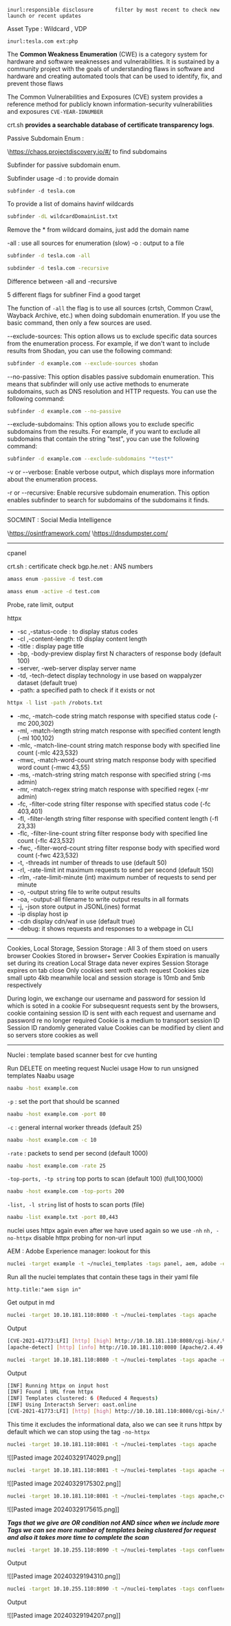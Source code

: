 
```
inurl:responsible disclosure       filter by most recent to check new launch or recent updates

```

Asset Type : Wildcard , VDP

```
inurl:tesla.com ext:php
```


The **Common Weakness Enumeration** (CWE) is a category system for hardware and software weaknesses and vulnerabilities. It is sustained by a community project with the goals of understanding flaws in software and hardware and creating automated tools that can be used to identify, fix, and prevent those flaws

The Common Vulnerabilities and Exposures (CVE) system provides a reference method for publicly known information-security vulnerabilities and exposures
`CVE-YEAR-IDNUMBER`

crt.sh **provides a searchable database of certificate transparency logs**.

Passive Subdomain Enum : 

\https://chaos.projectdiscovery.io/#/
to find subdomains

Subfinder for passive subdomain enum. 

Subfinder usage
-d : to provide domain

```
subfinder -d tesla.com
```

To provide a list of domains havinf wildcards

```sh
subfinder -dL wildcardDomainList.txt
```

Remove the \* from wildcard domains, just add the domain name

-all :                           use all sources for enumeration (slow)
-o : output to a file

```sh
subfinder -d tesla.com -all
```

```sh
subdinder -d tesla.com -recursive
```

Difference between -all and -recursive

5 different flags for subfiner
Find a good target

The function of `-all` the flag is to use all sources (crtsh, Common Crawl, Wayback Archive, etc.) when doing subdomain enumeration. If you use the basic command, then only a few sources are used.

--exclude-sources: This option allows us to exclude specific data sources from the enumeration process. For example, if we don't want to include results from Shodan, you can use the following command:

```sh
subfinder -d example.com --exclude-sources shodan
```

--no-passive: This option disables passive subdomain enumeration. This means that subfinder will only use active methods to enumerate subdomains, such as DNS resolution and HTTP requests. You can use the following command:

```sh
subfinder -d example.com --no-passive
```


--exclude-subdomains: This option allows you to exclude specific subdomains from the results. For example, if you want to exclude all subdomains that contain the string "test", you can use the following command:

```sh
subfinder -d example.com --exclude-subdomains "*test*"
```


-v or --verbose: Enable verbose output, which displays more information about the enumeration process.

-r or --recursive: Enable recursive subdomain enumeration. This option enables subfinder to search for subdomains of the subdomains it finds.


---

SOCMINT : Social Media Intelligence

\https://osintframework.com/
\https://dnsdumpster.com/


---

cpanel

crt.sh   :  certificate check
bgp.he.net  :  ANS numbers

```sh
amass enum -passive -d test.com
```

```sh
amass enum -active -d test.com
```

Probe, rate limit, output

httpx

- -sc ,-status-code : to display status codes
- -cl ,-content-length: t0 display content length
- -title : display page title
- -bp, -body-preview    display first N characters of response body (default 100)
- -server, -web-server  display server name
- -td, -tech-detect     display technology in use based on wappalyzer dataset (default true)
- -path: a specified path to check if it exists or not
```sh
httpx -l list -path /robots.txt
```
- -mc, -match-code string            match response with specified status code (-mc 200,302)
- -ml, -match-length string          match response with specified content length (-ml 100,102)
- -mlc, -match-line-count string     match response body with specified line count (-mlc 423,532)
- -mwc, -match-word-count string     match response body with specified word count (-mwc 43,55)
-    -ms, -match-string string          match response with specified string (-ms admin)
-  -mr, -match-regex string           match response with specified regex (-mr admin)
- -fc, -filter-code string            filter response with specified status code (-fc 403,401)
- -fl, -filter-length string          filter response with specified content length (-fl 23,33)
-  -flc, -filter-line-count string     filter response body with specified line count (-flc 423,532)
-   -fwc, -filter-word-count string     filter response body with specified word count (-fwc 423,532)
-    -t, -threads int              number of threads to use (default 50)
-    -rl, -rate-limit int          maximum requests to send per second (default 150)
-  -rlm, -rate-limit-minute (int)  maximum number of requests to send per minute
- -o, -output string                  file to write output results
- -oa, -output-all                    filename to write output results in all formats
- -j, -json                           store output in JSONL(ines) format
- -ip                   display host ip
- -cdn                  display cdn/waf in use (default true)
- -debug: it shows requests and responses to a webpage in CLI

---

Cookies, Local Storage, Session Storage : All 3 of them stoed on users browser
Cookies Stored in browser+ Server
Cookies Expiration is manually set during its creation
Local Strage data never expires 
Session Storage expires on tab close
Only cookies sent woth each request
Cookies size small upto  4kb meanwhile local and session storage is 10mb and 5mb respectively

During login, we exchange our username and password for session Id which is soted in a cookie
For subsequesnt requests sent by the browsers, cookie containing session ID is sent with each request and username and password re no longer required
Cookie is a medium to transport session ID 
Session ID randomly generated value
Cookies can be modified by client and so servers store cookies as well

---

Nuclei : template based scanner
best for cve hunting

Run DELETE  on meeting request
Nuclei usage
How to run unsigned templates
Naabu usage

```sh
naabu -host example.com
```

`-p` : set the port that should be scanned

```sh
naabu -host example.com -port 80
```

`-c` : general internal worker threads (default 25)

```sh
naabu -host example.com -c 10
```

`-rate` : packets to send per second (default 1000)

```sh
naabu -host example.com -rate 25
```

`-top-ports, -tp string`      top ports to scan (default 100) (full,100,1000)

```sh
naabu -host example.com -top-ports 200
```

`-list, -l string`            list of hosts to scan ports (file)

```sh
naabu -list example.txt -port 80,443
```

nuclei uses httpx again even after we have used again so we use `-nh`
`nh, -no-httpx`                   disable httpx probing for non-url input

AEM : Adobe Experience manager: lookout for this

```sh
nuclei -target example -t ~/nuclei_templates -tags panel, aem, adobe -es info -ept dns,tcp,ssl -markdown-export /nuclei_reports/nameOfReport
```

Run all the nuclei templates that contain these tags in their yaml file

```shodan
http.title:"aem sign in"
```

Get output in md

```sh
nuclei -target 10.10.181.110:8080 -t ~/nuclei-templates -tags apache
```

Output
```sh
[CVE-2021-41773:LFI] [http] [high] http://10.10.181.110:8080/cgi-bin/.%2e/.%2e/.%2e/.%2e/etc/passwd
[apache-detect] [http] [info] http://10.10.181.110:8080 [Apache/2.4.49 (Unix)]
```


```sh
nuclei -target 10.10.181.110:8080 -t ~/nuclei-templates -tags apache -es info
```

Output

```sh
[INF] Running httpx on input host
[INF] Found 1 URL from httpx
[INF] Templates clustered: 6 (Reduced 4 Requests)
[INF] Using Interactsh Server: oast.online
[CVE-2021-41773:LFI] [http] [high] http://10.10.181.110:8080/cgi-bin/.%2e/.%2e/.%2e/.%2e/etc/passwd
```

This time it excludes the informational data, also we can see it runs httpx by default which we can stop using the tag `-no-httpx`

```sh
nuclei -target 10.10.181.110:8081 -t ~/nuclei-templates -tags apache
```

![[Pasted image 20240329174029.png]]

```sh
nuclei -target 10.10.181.110:8081 -t ~/nuclei-templates -tags apache -es info
```

![[Pasted image 20240329175302.png]]

```sh
nuclei -target 10.10.181.110:8081 -t ~/nuclei-templates -tags apache,cve,traveral,rce,lfi,cve2021 -es info
```

![[Pasted image 20240329175615.png]]

***Tags that we give are OR condition not AND since when we include more Tags we can see more number of templates being clustered for request and also it takes more time to complete the scan***

```sh
nuclei -target 10.10.255.110:8090 -t ~/nuclei-templates -tags confluence,cve,auth-bypass -es info -ept dns,tcp,ssl -markdown-export ~/nuclei_reports/
```

Output

![[Pasted image 20240329194310.png]]

```sh
nuclei -target 10.10.255.110:8090 -t ~/nuclei-templates -tags confluence -es info -ept dns,tcp,ssl -markdown-export ~/nuclei_reports/
```

Output

![[Pasted image 20240329194207.png]]

